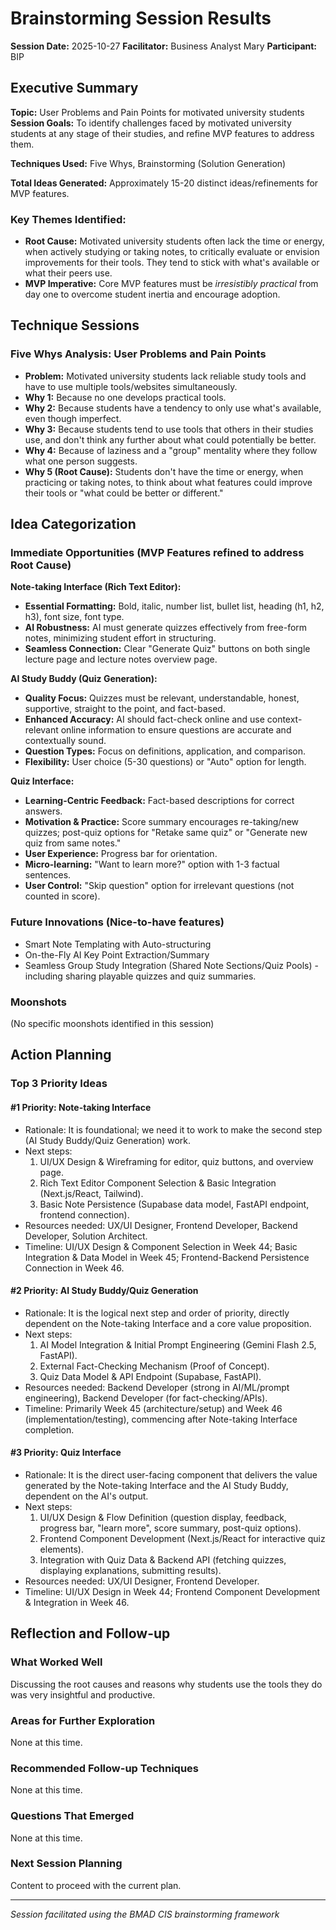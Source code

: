 # Brainstorming Session Results

**Session Date:** 2025-10-27
**Facilitator:** Business Analyst Mary
**Participant:** BIP

## Executive Summary

**Topic:** User Problems and Pain Points for motivated university students
**Session Goals:** To identify challenges faced by motivated university students at any stage of their studies, and refine MVP features to address them.

**Techniques Used:** Five Whys, Brainstorming (Solution Generation)

**Total Ideas Generated:** Approximately 15-20 distinct ideas/refinements for MVP features.

### Key Themes Identified:


*   **Root Cause:** Motivated university students often lack the time or energy, when actively studying or taking notes, to critically evaluate or envision improvements for their tools. They tend to stick with what's available or what their peers use.
*   **MVP Imperative:** Core MVP features must be *irresistibly practical* from day one to overcome student inertia and encourage adoption.

## Technique Sessions

### Five Whys Analysis: User Problems and Pain Points
*   **Problem:** Motivated university students lack reliable study tools and have to use multiple tools/websites simultaneously.
*   **Why 1:** Because no one develops practical tools.
*   **Why 2:** Because students have a tendency to only use what's available, even though imperfect.
*   **Why 3:** Because students tend to use tools that others in their studies use, and don't think any further about what could potentially be better.
*   **Why 4:** Because of laziness and a "group" mentality where they follow what one person suggests.
*   **Why 5 (Root Cause):** Students don't have the time or energy, when practicing or taking notes, to think about what features could improve their tools or "what could be better or different."

## Idea Categorization

### Immediate Opportunities (MVP Features refined to address Root Cause)

**Note-taking Interface (Rich Text Editor):**
*   **Essential Formatting:** Bold, italic, number list, bullet list, heading (h1, h2, h3), font size, font type.
*   **AI Robustness:** AI must generate quizzes effectively from free-form notes, minimizing student effort in structuring.
*   **Seamless Connection:** Clear "Generate Quiz" buttons on both single lecture page and lecture notes overview page.

**AI Study Buddy (Quiz Generation):**
*   **Quality Focus:** Quizzes must be relevant, understandable, honest, supportive, straight to the point, and fact-based.
*   **Enhanced Accuracy:** AI should fact-check online and use context-relevant online information to ensure questions are accurate and contextually sound.
*   **Question Types:** Focus on definitions, application, and comparison.
*   **Flexibility:** User choice (5-30 questions) or "Auto" option for length.

**Quiz Interface:**
*   **Learning-Centric Feedback:** Fact-based descriptions for correct answers.
*   **Motivation & Practice:** Score summary encourages re-taking/new quizzes; post-quiz options for "Retake same quiz" or "Generate new quiz from same notes."
*   **User Experience:** Progress bar for orientation.
*   **Micro-learning:** "Want to learn more?" option with 1-3 factual sentences.
*   **User Control:** "Skip question" option for irrelevant questions (not counted in score).

### Future Innovations (Nice-to-have features)

*   Smart Note Templating with Auto-structuring
*   On-the-Fly AI Key Point Extraction/Summary
*   Seamless Group Study Integration (Shared Note Sections/Quiz Pools) - including sharing playable quizzes and quiz summaries.

### Moonshots

(No specific moonshots identified in this session)

## Action Planning

### Top 3 Priority Ideas

#### #1 Priority: Note-taking Interface

- Rationale: It is foundational; we need it to work to make the second step (AI Study Buddy/Quiz Generation) work.
- Next steps:
    1. UI/UX Design & Wireframing for editor, quiz buttons, and overview page.
    2. Rich Text Editor Component Selection & Basic Integration (Next.js/React, Tailwind).
    3. Basic Note Persistence (Supabase data model, FastAPI endpoint, frontend connection).
- Resources needed: UX/UI Designer, Frontend Developer, Backend Developer, Solution Architect.
- Timeline: UI/UX Design & Component Selection in Week 44; Basic Integration & Data Model in Week 45; Frontend-Backend Persistence Connection in Week 46.

#### #2 Priority: AI Study Buddy/Quiz Generation

- Rationale: It is the logical next step and order of priority, directly dependent on the Note-taking Interface and a core value proposition.
- Next steps:
    1. AI Model Integration & Initial Prompt Engineering (Gemini Flash 2.5, FastAPI).
    2. External Fact-Checking Mechanism (Proof of Concept).
    3. Quiz Data Model & API Endpoint (Supabase, FastAPI).
- Resources needed: Backend Developer (strong in AI/ML/prompt engineering), Backend Developer (for fact-checking/APIs).
- Timeline: Primarily Week 45 (architecture/setup) and Week 46 (implementation/testing), commencing after Note-taking Interface completion.

#### #3 Priority: Quiz Interface

- Rationale: It is the direct user-facing component that delivers the value generated by the Note-taking Interface and the AI Study Buddy, dependent on the AI's output.
- Next steps:
    1. UI/UX Design & Flow Definition (question display, feedback, progress bar, "learn more", score summary, post-quiz options).
    2. Frontend Component Development (Next.js/React for interactive quiz elements).
    3. Integration with Quiz Data & Backend API (fetching quizzes, displaying explanations, submitting results).
- Resources needed: UX/UI Designer, Frontend Developer.
- Timeline: UI/UX Design in Week 44; Frontend Component Development & Integration in Week 46.

## Reflection and Follow-up

### What Worked Well

Discussing the root causes and reasons why students use the tools they do was very insightful and productive.

### Areas for Further Exploration

None at this time.

### Recommended Follow-up Techniques

None at this time.

### Questions That Emerged

None at this time.

### Next Session Planning

Content to proceed with the current plan.

---

_Session facilitated using the BMAD CIS brainstorming framework_